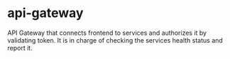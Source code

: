 # api-gateway
API Gateway that connects frontend to services and authorizes it by validating token. It is in charge of checking the services health status and report it.
